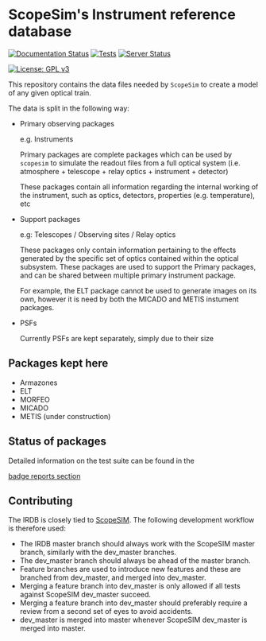# ScopeSim's Instrument reference database

[![Documentation Status](https://readthedocs.org/projects/irdb/badge/?version=latest)](https://irdb.readthedocs.io/en/latest/)
[![Tests](https://github.com/AstarVienna/irdb/actions/workflows/tests_dev.yml/badge.svg)](https://github.com/AstarVienna/irdb/actions/workflows/tests_dev.yml)
[![Server Status](https://img.shields.io/website.svg?label=IRDB%20Package%20Server&url=https%3A%2F%2Fscopesim.univie.ac.at%2FInstPkgSvr)](https://scopesim.univie.ac.at/InstPkgSvr)

[![License: GPL v3](https://img.shields.io/badge/License-GPLv3-blue.svg)](https://www.gnu.org/licenses/gpl-3.0)

This repository contains the data files needed by ``ScopeSim`` to create a model of
any given optical train.

The data is split in the following way:

* Primary observing packages

  e.g. Instruments

  Primary packages are complete packages which can be used by ``scopesim`` to 
  simulate the readout files from a full optical system 
  (i.e. atmosphere + telescope + relay optics + instrument + detector)  

  These packages contain all information regarding the internal working of the 
  instrument, such as optics, detectors, properties (e.g. temperature), etc 

* Support packages

  e.g: Telescopes / Observing sites / Relay optics

  These packages only contain information pertaining to the effects generated 
  by the specific set of optics contained within the optical subsystem. 
  These packages are used to support the Primary packages, and can be shared
  between multiple primary instrument package. 
  
  For example, the ELT package cannot be used to generate images on its own, 
  however it is need by both the MICADO and METIS instument packages.

* PSFs

  Currently PSFs are kept separately, simply due to their size

## Packages kept here

* Armazones
* ELT
* MORFEO
* MICADO
* METIS (under construction)

## Status of packages

Detailed information on the test suite can be found in the 

[badge reports section](_REPORTS/badges.md)

## Contributing

The IRDB is closely tied to [ScopeSIM](https://github.com/AstarVienna/ScopeSim).
The following development workflow is therefore used:

- The IRDB master branch should always work with the ScopeSIM master branch, similarly with the dev_master branches.
- The dev_master branch should always be ahead of the master branch.
- Feature branches are used to introduce new features and these are branched from dev_master, and merged into dev_master.
- Merging a feature branch into dev_master is only allowed if all tests against ScopeSIM dev_master succeed.
- Merging a feature branch into dev_master should preferably require a review from a second set of eyes to avoid accidents.
- dev_master is merged into master whenever ScopeSIM dev_master is merged into master.
